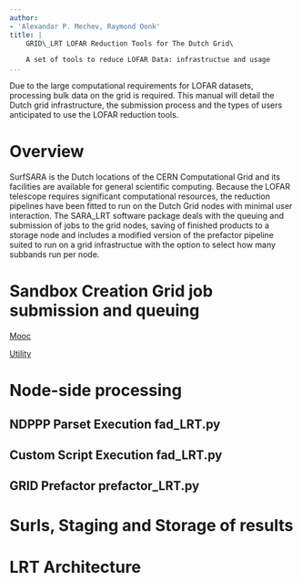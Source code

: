 ```yaml
---
author:
- 'Alexandar P. Mechev, Raymond Oonk'
title: |
    GRID\_LRT LOFAR Reduction Tools for The Dutch Grid\

    A set of tools to reduce LOFAR Data: infrastructue and usage 
...
```


Due to the large computational requirements for LOFAR datasets,
processing bulk data on the grid is required. This manual will detail
the Dutch grid infrastructure, the submission process and the types of
users anticipated to use the LOFAR reduction tools.

Overview
========

SurfSARA is the Dutch locations of the CERN Computational Grid and its
facilities are available for general scientific computing. Because the
LOFAR telescope requires significant computational resources, the
reduction pipelines have been fitted to run on the Dutch Grid nodes with
minimal user interaction. The SARA\_LRT software package deals with the
queuing and submission of jobs to the grid nodes, saving of finished
products to a storage node and includes a modified version of the
prefactor pipeline suited to run on a grid infrastructue with the option
to select how many subbands run per node.

Sandbox Creation
Grid job submission and queuing
===============================

[Mooc](http://docs.surfsaralabs.nl/projects/grid/en/latest/Pages/Tutorials/MOOC/mooc.html#mooc-picas-client)



[Utility](https://ganglia.surfsara.nl/?r=hour&cs=&ce=&c=GINA+Servers&h=&tab=ch&vn=&hide-hf=false&m=load_one&sh=1&z=small&hc=4&host_regex=&max_graphs=0&s=by+name)

Node-side processing
====================


NDPPP Parset Execution fad\_LRT.py
----------------------------------

Custom Script Execution fad\_LRT.py
-----------------------------------


GRID Prefactor prefactor\_LRT.py
--------------------------------


Surls, Staging and Storage of results
=====================================

LRT Architecture
================
